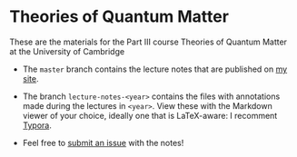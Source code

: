 # Theories of Quantum Matter

These are the materials for the Part III course Theories of Quantum Matter at the University of Cambridge

- The `master` branch contains the lecture notes that are published on [my site](https://auste.nl).

- The branch `lecture-notes-<year>` contains the files with annotations made during the lectures in `<year>`. View these with the Markdown viewer of your choice, ideally one that is LaTeX-aware: I recomment [Typora](https://typora.io).

- Feel free to [submit an issue](https://github.com/AustenLamacraft/tqm/issues) with the notes!
